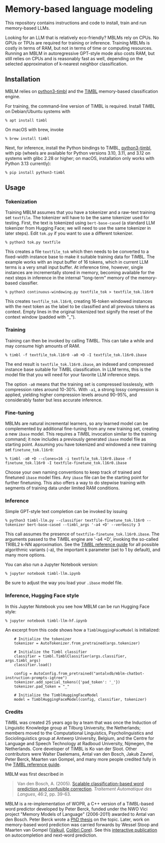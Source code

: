 # Memory-based language modeling

This repository contains instructions and code to install, train and run memory-based LLMs. 

Looking for an LLM that is relatively eco-friendly? MBLMs rely on CPUs. 
No GPUs or TPUs are required for training or inference.
Training MBLMs is costly in terms of RAM, but not in terms of time or computing resources.
Running an MBLM in autoregressive GPT-style mode also costs RAM, but still relies on CPUs and is reasonably fast as well, depending on the selected
approximation of k-nearest neighbor classification.


## Installation

MBLM relies on [python3-timbl](https://github.com/proycon/python-timbl) and the [TiMBL](https://github.com/LanguageMachines/timbl/) memory-based classification engine.

For training, the command-line version of TiMBL is required. Install TiMBL on Debian/Ubuntu systems with

``% apt install timbl``

On macOS with brew, invoke

``% brew install timbl``

Next, for inference, install the Python bindings to TiMBL, [python3-timbl](https://github.com/proycon/python-timbl), with pip (wheels are available for Python versions 3.10, 3.11, and 3.12 on systems with glibc 2.28 or higher; on macOS, installation only works with Python 3.13 currently):

``% pip install python3-timbl``

## Usage

### Tokenization

Training MBLM assumes that you have a tokenizer and a raw-text training set `textfile`. The tokenizer will have to be the same tokenizer used for testing.
First, the text is tokenized using `bert-base-cased` (a standard LLM tokenizer from Hugging Face; we will need to use the same tokenizer in later steps).
Edit `tok.py` if you want to use a different tokenizer.

``% python3 tok.py textfile``

This creates a file `textfile_tok` which then needs to be converted to a fixed-width instance base to make it suitable training data for TiMBL.
The example works with an input buffer of 16 tokens, which in current LLM terms is a very small input buffer. 
At inference time, however, single instances are incrementally stored in memory, becoming available for the next steps in inference in the internal "long-term" memory of the memory-based classifier.

``% python3 continuous-windowing.py textfile_tok > textfile_tok.l16r0``

This creates `textfile_tok.l16r0`, creating 16-token windowed instances with the next token as the label to be classified and all previous tokens as context.
Empty lines in the original tokenized text signify the reset of the context window (padded with "_").

### Training

Training can then be invoked by calling TiMBL. This can take a while and may consume high amounts of RAM.

``% timbl -f textfile_tok.l16r0 -a0 +D -I textfile_tok.l16r0.ibase``

The end result is `textfile_tok.l16r0.ibase`, an indexed and compressed instance base suitable for TiMBL classification. In LLM terms, this is the model file
that you will need for your favorite LLM inference steps.

The option `-a0` means that the training set is compressed losslessly, with compression rates around 10-30%. 
With `-a1`, a strong lossy compression is applied, yielding higher compression levels around 90-95%, and considerably faster but less accurate inference.

### Fine-tuning

MBLMs are natural incremental learners, so any learned model can be complemented by additional fine-tuning from any new training set, creating a new `ibase` model. 
This requires a TiMBL invocation similar to the training command; it now includes a previously generated `ibase` model file as starting point. Assuming you
have tokenized and windowed a new training set `finetune_tok.l16r0`:

``% timbl -a0 +D --clones=16 -i textfile_tok.l16r0.ibase -f finetune_tok.l16r0 -I textfile-finetune_tok.l16r0.ibase``

Choose your own naming conventions to keep track of trained and finetuned `ibase` model files. Any `ibase` file can be the starting point for further finetuning.
This also offers a way to do stepwise training with segments of training data under limited RAM conditions.

### Inference

Simple GPT-style text completion can be invoked by issuing

``% python3 timbl-llm.py --classifier textfile-finetune_tok.l16r0 --tokenizer bert-base-cased --timbl_args '-a4 +D' --verbosity 3``

This call assumes the presence of `textfile-finetune_tok.l16r0.ibase`. The arguments passed to the TiMBL engine are '-a4 +D', 
invoking the so-called TRIBL2 k-NN approximation. See the [TiMBL reference guide](https://github.com/LanguageMachines/timbl/blob/master/docs/Timbl_6.4_Manual.pdf) 
for all possible algorithmic variants (-a), the important k parameter (set to 1 by default), and many more options.

You can also run a Jupyter Notebook version:

``% jupyter notebook timbl-llm.ipynb``

Be sure to adjust the way you load your `.ibase` model file.

### Inference, Hugging Face style

In this Jupyter Notebook you see how MBLM can be run Hugging
Face style:

``% jupyter notebook timbl-llm-hf.ipynb``

An excerpt from this code shows how a `TimblHuggingFaceModel` is initialized:

```
    # Initialize the tokenizer
    tokenizer = AutoTokenizer.from_pretrained(args.tokenizer)

    # Initialize the Timbl classifier
    classifier = timbl.TimblClassifier(args.classifier, args.timbl_args)
    classifier.load()

    config = AutoConfig.from_pretrained("antalvdb/mblm-chatbot-instruction-prompts-igtree")
    tokenizer.add_special_tokens({'pad_token': '_'})
    tokenizer.pad_token = "_"

    # Initialize the TimblHuggingFaceModel
    model = TimblHuggingFaceModel(config, classifier, tokenizer)
```

### Credits

TiMBL was created 25 years ago by a team that was once the Induction of Linguistic Knowledge group at 
Tilburg University, the Netherlands; members moved to the Computational Linguistics, Psycholinguistics and Sociolinguistics
group at Antwerp University, Belgium, and the Centre for Language and Speech Technology at Radboud University, Nijmegen, 
the Netherlands. Core developer of TiMBL is Ko van der Sloot. Other contributors were Walter Daelemans, Antal van den Bosch, Jakub Zavrel, Peter Berck,
Maarten van Gompel, and many more people credited fully in the [TiMBL reference guide](https://github.com/LanguageMachines/timbl/blob/master/docs/Timbl_6.4_Manual.pdf).

MBLM was first described in

> Van den Bosch, A. (2005). [Scalable classification-based word prediction and confusible correction](https://pure.uvt.nl/ws/portalfiles/portal/792903/scalable.pdf). *Traitement Automatique des Langues*, 46:2, pp. 39-63.

MBLM is a re-implementation of WOPR, a C++ version of a TiMBL-based word predictor developed by Peter Berck,
funded under the NWO Vici project "Memory Models of Language" (2006-2011) awarded to
Antal van den Bosch. Peter Berck wrote a [PhD thesis](https://repository.ubn.ru.nl/bitstream/handle/2066/168708/168708.pdf?sequence=1) on the topic. 
Later, work on memory-based word prediction was
carried forwards by Wessel Stoop and Maarten van Gompel ([Valkuil](https://valkuil.net), [Colibri Core](https://github.com/proycon/colibri-core)).
See this [interactive publication](https://pudding.cool/2019/04/text-prediction/) on autocompletion and next-word prediction.
